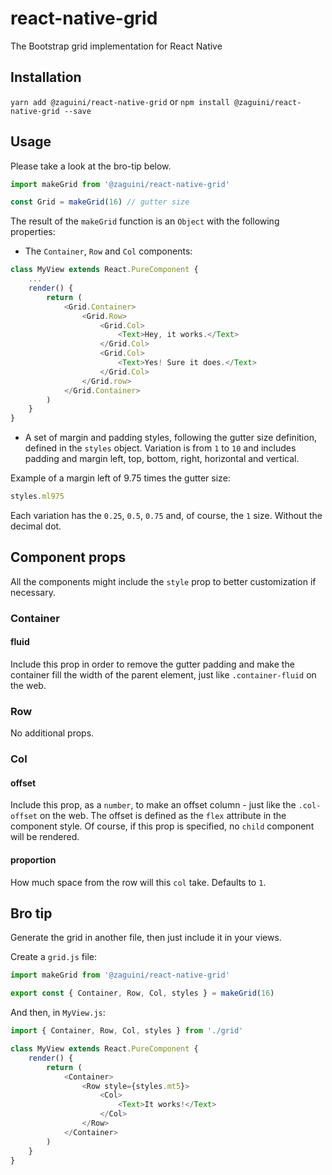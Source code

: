# react-native-grid
The Bootstrap grid implementation for React Native

## Installation
`yarn add @zaguini/react-native-grid`
or
`npm install @zaguini/react-native-grid --save`

## Usage
Please take a look at the bro-tip below.

```js
import makeGrid from '@zaguini/react-native-grid'

const Grid = makeGrid(16) // gutter size
```

The result of the `makeGrid` function is an `Object` with the following properties:
- The `Container`, `Row` and `Col` components:
```js
class MyView extends React.PureComponent {
	...
	render() {
		return (
			<Grid.Container>
				<Grid.Row>
					<Grid.Col>
						<Text>Hey, it works.</Text>
					</Grid.Col>
					<Grid.Col>
						<Text>Yes! Sure it does.</Text>
					</Grid.Col>
				</Grid.row>
			</Grid.Container>
		)
	}
}
```
- A set of margin and padding styles, following the gutter size definition, defined in the `styles` object. Variation is from `1` to `10` and includes padding and margin left, top, bottom, right, horizontal and vertical.

Example of a margin left of 9.75 times the gutter size:
```js
styles.ml975
```
Each variation has the `0.25`, `0.5`, `0.75` and, of course, the `1` size. Without the decimal dot.

## Component props
All the components might include the `style` prop to better customization if necessary.

### Container
#### fluid
Include this prop in order to remove the gutter padding and make the container fill the width of the parent element, just like `.container-fluid` on the web.

### Row
No additional props.

### Col
#### offset
Include this prop, as a `number`, to make an offset column - just like the `.col-offset` on the web. The offset is defined as the `flex` attribute in the component style. Of course, if this prop is specified, no `child` component will be rendered.
#### proportion
How much space from the row will this `col` take. Defaults to `1`.

## Bro tip
Generate the grid in another file, then just include it in your views.

Create a `grid.js` file:
```js
import makeGrid from '@zaguini/react-native-grid'

export const { Container, Row, Col, styles } = makeGrid(16)
```

And then, in `MyView.js`:
```js
import { Container, Row, Col, styles } from './grid'

class MyView extends React.PureComponent {
	render() {
		return (
			<Container>
				<Row style={styles.mt5}>
					<Col>
						<Text>It works!</Text>
					</Col>
				</Row>
			</Container>
		)
	}
}
```
